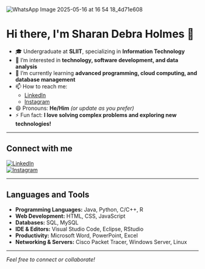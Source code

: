 ![WhatsApp Image 2025-05-16 at 16 54 18_4d71e608](https://github.com/user-attachments/assets/606d1b7b-d088-4de7-b2ba-8eb856926a03)
# Hi there, I'm Sharan Debra Holmes 👋

- 🎓 Undergraduate at **SLIIT**, specializing in **Information Technology**
- 👀 I’m interested in **technology, software development, and data analysis**
- 🌱 I’m currently learning **advanced programming, cloud computing, and database management**
- 📫 How to reach me:  
  - [LinkedIn](https://www.linkedin.com/in/your-linkedin-profile)  
  - [Instagram](https://www.instagram.com/your-instagram-handle)  
- 😄 Pronouns: **He/Him** *(or update as you prefer)*
- ⚡ Fun fact: **I love solving complex problems and exploring new technologies!**

---

## Connect with me  
[![LinkedIn](https://img.shields.io/badge/LinkedIn-blue?logo=linkedin&style=for-the-badge)](https://www.linkedin.com/in/your-linkedin-profile)  
[![Instagram](https://img.shields.io/badge/Instagram-purple?logo=instagram&style=for-the-badge)](https://www.instagram.com/your-instagram-handle)  

---

## Languages and Tools

- **Programming Languages:** Java, Python, C/C++, R  
- **Web Development:** HTML, CSS, JavaScript  
- **Databases:** SQL, MySQL  
- **IDE & Editors:** Visual Studio Code, Eclipse, RStudio  
- **Productivity:** Microsoft Word, PowerPoint, Excel  
- **Networking & Servers:** Cisco Packet Tracer, Windows Server, Linux  

---

*Feel free to connect or collaborate!*
